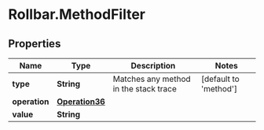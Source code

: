 # Rollbar.MethodFilter

## Properties

Name | Type | Description | Notes
------------ | ------------- | ------------- | -------------
**type** | **String** | Matches any method in the stack trace | [default to &#39;method&#39;]
**operation** | [**Operation36**](Operation36.md) |  | 
**value** | **String** |  | 


